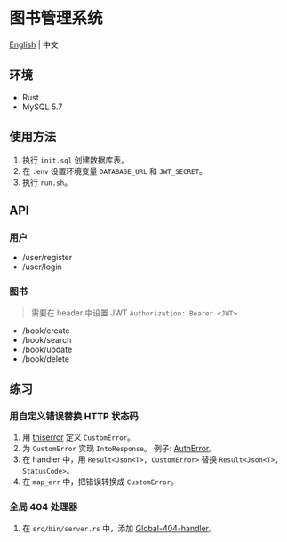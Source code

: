 # 图书管理系统

[English](README.md) | 中文

## 环境
- Rust
- MySQL 5.7

## 使用方法
1. 执行 `init.sql` 创建数据库表。
2. 在 `.env` 设置环境变量 `DATABASE_URL` 和 `JWT_SECRET`。
3. 执行 `run.sh`。


## API

### 用户
- /user/register
- /user/login

### 图书
> 需要在 header 中设置 JWT `Authorization: Bearer <JWT>`
- /book/create
- /book/search
- /book/update
- /book/delete

## 练习
### 用自定义错误替换 HTTP 状态码
1. 用 [thiserror](https://github.com/dtolnay/thiserror) 定义 `CustomError`。
2. 为 `CustomError` 实现 `IntoResponse`。 例子: [AuthError](https://github.com/tokio-rs/axum/blob/main/examples/jwt/src/main.rs#L142)。
3. 在 handler 中，用 `Result<Json<T>, CustomError>` 替换 `Result<Json<T>, StatusCode>`。
4. 在 `map_err` 中，把错误转换成 `CustomError`。

### 全局 404 处理器
1. 在 `src/bin/server.rs` 中，添加 [Global-404-handler](https://github.com/tokio-rs/axum/tree/main/examples/global-404-handler)。
